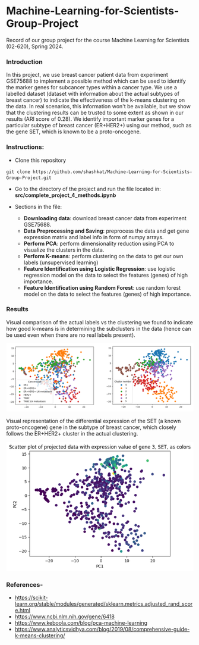 # Machine-Learning-for-Scientists-Group-Project
Record of our group project for the course Machine Learning for Scientists (02-620), Spring 2024.

### Introduction

In this project, we use breast cancer patient data from experiment GSE75688 to implement a possible method which can be used to identify the marker genes for subcancer types within a cancer type. We use a labelled dataset (dataset with information about the actual subtypes of breast cancer) to indicate the effectiveness of the k-means clustering on the data. In real scenarios, this information won't be available, but we show that the clustering results can be trusted to some extent as shown in our results (ARI score of 0.28). We identify important marker genes for a particular subtype of breast cancer (ER+HER2+) using our method, such as the gene SET, which is known to be a proto-oncogene.

### Instructions:

- Clone this repository
```
git clone https://github.com/shashkat/Machine-Learning-for-Scientists-Group-Project.git
```

- Go to the directory of the project and run the file located in: **src/complete_project_4_methods.ipynb**

- Sections in the file:
    - **Downloading data**: download breast cancer data from experiment GSE75688.
    - **Data Preprocessing and Saving**: preprocess the data and get gene expression matrix and label info in form of numpy arrays.
    - **Perform PCA**: perform dimensionality reduction using PCA to visualize the clusters in the data.
    - **Perform K-means**: perform clustering on the data to get our own labels (unsupervised learning)
    - **Feature Identification using Logistic Regression**: use logistic regression model on the data to select the features (genes) of high importance.
    - **Feature Identification using Random Forest**: use random forest model on the data to select the features (genes) of high importance.

### Results

Visual comparison of the actual labels vs the clustering we found to indicate how good k-means is in determining the subclusters in the data (hence can be used even when there are no real labels present).

![actual_vs_found_clus](./images/actual_vs_found_clus.png)

Visual representation of the differential expression of the SET (a known proto-oncogene) gene in the subtype of breast cancer, which closely follows the ER+HER2+ cluster in the actual clustering.

![found_marker_gene](images/differential_exp_of_SET_in_ERHER.png)

<!-- ### OPTIONAL - Alternate instructions (to get and load GSE75688 RNA-seq dataset):

Download data:
```
$ python3 src/download_data.py
```

Preprocess data:
```
$ python3 src/data_preprocessing.py
```
Features `X.npy` and labels `y.npy` will be saved to `data/preprocessed/` dir. 

You can load X and y by:
```
X = np.load('../data/processed/X.npy')
y = np.load('../data/processed/y.npy', allow_pickle=True)
```

To run PCA:
```
$ python3 src/PCA.py
``` -->

### References- 

- https://scikit-learn.org/stable/modules/generated/sklearn.metrics.adjusted_rand_score.html
- https://www.ncbi.nlm.nih.gov/gene/6418
- https://www.keboola.com/blog/pca-machine-learning
- https://www.analyticsvidhya.com/blog/2019/08/comprehensive-guide-k-means-clustering/

